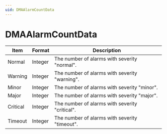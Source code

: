 ```yaml
---
uid: DMAAlarmCountData
---
```


# DMAAlarmCountData

| Item | Format | Description |
|--|--|--|
| Normal | Integer | The number of alarms with severity "normal". |
| Warning | Integer | The number of alarms with severity "warning". |
| Minor | Integer | The number of alarms with severity "minor". |
| Major | Integer | The number of alarms with severity "major". |
| Critical | Integer | The number of alarms with severity "critical". |
| Timeout | Integer | The number of alarms with severity "timeout". |

